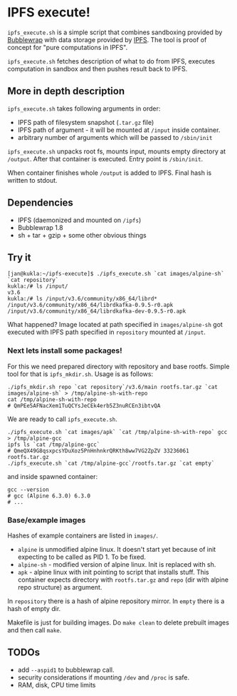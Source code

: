 IPFS execute!
=============

`ipfs_execute.sh` is a simple script that combines sandboxing provided
by [Bubblewrap](https://github.com/projectatomic/bubblewrap) with data
storage provided by [IPFS](https://ipfs.io/). The tool is proof of
concept for "pure computations in IPFS".

`ipfs_execute.sh` fetches description of what to do from IPFS, executes
computation in sandbox and then pushes result back to IPFS.

More in depth description
-------------------------

`ipfs_execute.sh` takes following arguments in order:
 * IPFS path of filesystem snapshot (`.tar.gz` file)
 * IPFS path of argument - it will be mounted at `/input` inside container.
 * arbitrary number of arguments which will be passed to `/sbin/init`

`ipfs_execute.sh` unpacks root fs, mounts input, mounts empty directory
at `/output`. After that container is executed. Entry point is `/sbin/init`.

When container finishes whole `/output` is added to IPFS. Final hash is
written to stdout.

Dependencies
------------

* IPFS (daemonized and mounted on `/ipfs`)
* Bubblewrap 1.8
* sh + tar + gzip + some other obvious things

Try it
------

    [jan@kukla:~/ipfs-execute]$ ./ipfs_execute.sh `cat images/alpine-sh` `cat repository`
    kukla:/# ls /input/
    v3.6
    kukla:/# ls /input/v3.6/community/x86_64/librd*
    /input/v3.6/community/x86_64/librdkafka-0.9.5-r0.apk      /input/v3.6/community/x86_64/librdkafka-dev-0.9.5-r0.apk

What happened? Image located at path specified in `images/alpine-sh` got
executed with IPFS path specified in `repository` mounted at `/input`.

### Next lets install some packages!

For this we need prepared directory with repository and base rootfs.
Simple tool for that is `ipfs_mkdir.sh`. Usage is as follows:

    ./ipfs_mkdir.sh repo `cat repository`/v3.6/main rootfs.tar.gz `cat images/alpine-sh` > /tmp/alpine-sh-with-repo
    cat /tmp/alpine-sh-with-repo
    # QmPEe5AFNacXem1TuQCYsJeCEk4erb5Z3nuRCEn3ibtvQA

We are ready to call `ipfs_execute.sh`.

    ./ipfs_execute.sh `cat images/apk` `cat /tmp/alpine-sh-with-repo` gcc > /tmp/alpine-gcc
    ipfs ls `cat /tmp/alpine-gcc`
    # QmeQX49G8qsxpcsYDuXoz5PnHnhnkrQRKth8ww7VG2ZpZV 33236061 rootfs.tar.gz
    ./ipfs_execute.sh `cat /tmp/alpine-gcc`/rootfs.tar.gz `cat empty`

and inside spawned container:

    gcc --version
    # gcc (Alpine 6.3.0) 6.3.0
    # ...


### Base/example images

Hashes of example containers are listed in `images/`.
 * `alpine` is unmodified alpine linux. It doesn't start yet because of
   init expecting to be called as PID 1. To be fixed.
 * `alpine-sh` - modified version of alpine linux. Init is replaced with sh.
 * `apk` - alpine linux with init pointing to script that installs
   stuff. This container expects directory with `rootfs.tar.gz` and
   `repo` (dir with alpine repo structure) as argument.

In `repository` there is a hash of alpine repository mirror.
In `empty` there is a hash of empty dir.

Makefile is just for building images. Do `make clean` to delete prebuilt
images and then call `make`.

TODOs
-----

 * add `--aspid1` to bubblewrap call.
 * security considerations if mounting `/dev` and `/proc` is safe.
 * RAM, disk, CPU time limits
